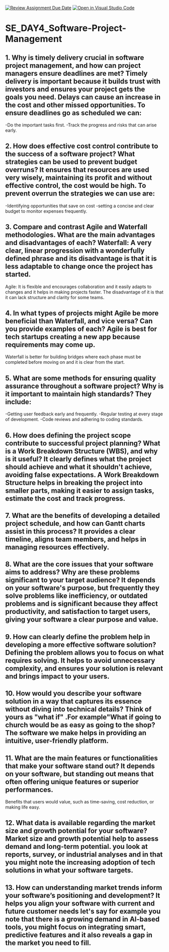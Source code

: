 [![Review Assignment Due Date](https://classroom.github.com/assets/deadline-readme-button-22041afd0340ce965d47ae6ef1cefeee28c7c493a6346c4f15d667ab976d596c.svg)](https://classroom.github.com/a/9pw6JKcu)
[![Open in Visual Studio Code](https://classroom.github.com/assets/open-in-vscode-2e0aaae1b6195c2367325f4f02e2d04e9abb55f0b24a779b69b11b9e10269abc.svg)](https://classroom.github.com/online_ide?assignment_repo_id=18715788&assignment_repo_type=AssignmentRepo)
# SE_DAY4_Software-Project-Management
## 1. Why is timely delivery crucial in software project management, and how can project managers ensure deadlines are met? Timely delivery is important because it builds trust  with investors and ensures your project gets the goals you need. Delays can cause an increase in the cost and other missed opportunities. To ensure deadlines go as scheduled we can:
-Do the important tasks first.
-Track the progress and risks that can arise early.

## 2. How does effective cost control contribute to the success of a software project? What strategies can be used to prevent budget overruns?  It ensures that resources are used very wisely, maintaining  its profit and without effective control, the cost would be high. To prevent overrun  the strategies we can use are:
-Identifying opportunities that save on cost
-setting a concise and clear budget to monitor expenses frequently.
## 3. Compare and contrast Agile and Waterfall methodologies. What are the main advantages and disadvantages of each?  Waterfall: A very clear, linear progression with a wonderfully defined phrase and its disadvantage is that it is less adaptable to change once the project has started.
Agile: It is flexible and encourages collaboration and it easily adapts to changes  and it helps in making projects faster. The disadvantage  of it is that it  can lack structure and clarity for some teams.
## 4. In what types of projects might Agile be more beneficial than Waterfall, and vice versa? Can you provide examples of each? Agile is best for tech startups creating a new app because  requirements  may come up.
Waterfall is better for building bridges  where each phase must be completed before moving on and it is clear from the start.
## 5. What are some methods for ensuring quality assurance throughout a software project? Why is it important to maintain high standards? They include:
-Getting user feedback early and frequently.
-Regular testing at every stage of development.
-Code reviews and adhering to coding standards.
## 6. How does defining the project scope contribute to successful project planning? What is a Work Breakdown Structure (WBS), and why is it useful? It clearly defines what the project should achieve and what it shouldn't achieve, avoiding false expectations. A Work Breakdown Structure helps in breaking the project into smaller parts, making it easier to assign tasks, estimate the cost and track progress.
## 7. What are the benefits of developing a detailed project schedule, and how can Gantt charts assist in this process? It provides a  clear timeline, aligns team members, and  helps in managing resources effectively.
## 8. What are the core issues that your software aims to address? Why are these problems significant to your target audience? It depends on your software's purpose, but frequently they solve problems like inefficiency, or outdated problems and is significant because they  affect productivity, and satisfaction to target users, giving your software a clear purpose and value.
## 9. How can clearly define the problem help in developing a more effective software solution? Defining the problem allows you to focus on what requires solving. It helps to avoid unnecessary complexity, and ensures your solution is relevant and brings impact to your users.
## 10. How would you describe your software solution in a way that captures its essence without diving into technical details? Think of yours  as "what if" .For example"What if going to church would be as easy as going to the shop? The software we make  helps in providing an intuitive, user-friendly platform.
## 11. What are the main features or functionalities that make your software stand out? It depends on your software, but standing out means that often offering unique features or superior performances.
 Benefits that users would value, such as time-saving, cost reduction, or making life easy.

## 12. What data is available regarding the market size and growth potential for your software? Market size and growth potential  help to assess demand and long-term potential. you look at reports, survey, or industrial analyses and in that you might note the increasing adoption of tech solutions in what your software targets. 
## 13. How can understanding market trends inform your software’s positioning and development? It helps you align your software with current and future customer needs let's say for example you note that there is a growing  demand in AI-based tools, you might focus on integrating smart, predictive features and it also reveals a gap in the market you need to fill. 
